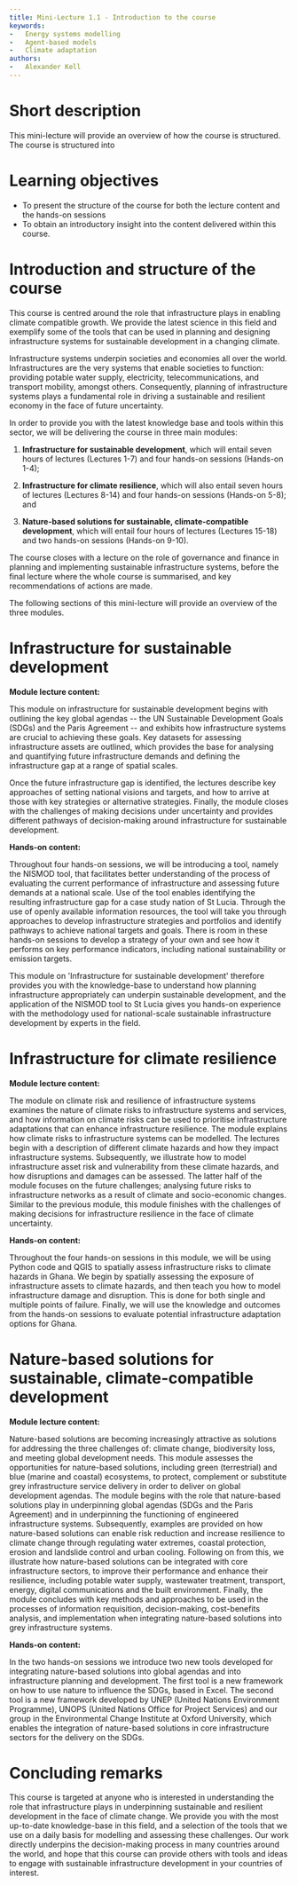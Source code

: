 ```yaml
---
title: Mini-Lecture 1.1 - Introduction to the course
keywords:
-   Energy systems modelling
-   Agent-based models
-   Climate adaptation
authors:
-   Alexander Kell
---
```


# Short description

This mini-lecture will provide an overview of how the course is structured. The course is structured into 

# Learning objectives

-   To present the structure of the course for both the lecture content
    and the hands-on sessions
-   To obtain an introductory insight into the content delivered within
    this course.

# Introduction and structure of the course

This course is centred around the role that infrastructure plays in
enabling climate compatible growth. We provide the latest science in
this field and exemplify some of the tools that can be used in planning
and designing infrastructure systems for sustainable development in a
changing climate.

Infrastructure systems underpin societies and economies all over the
world. Infrastructures are the very systems that enable societies to
function: providing potable water supply, electricity,
telecommunications, and transport mobility, amongst others.
Consequently, planning of infrastructure systems plays a fundamental
role in driving a sustainable and resilient economy in the face of
future uncertainty.

In order to provide you with the latest knowledge base and tools within
this sector, we will be delivering the course in three main modules:

1.  **Infrastructure for sustainable development**, which will entail
    seven hours of lectures (Lectures 1-7) and four hands-on sessions
    (Hands-on 1-4);

2.  **Infrastructure for climate resilience**, which will also entail
    seven hours of lectures (Lectures 8-14) and four hands-on sessions
    (Hands-on 5-8); and

3.  **Nature-based solutions for sustainable, climate-compatible development**,
    which will entail four hours of lectures (Lectures
    15-18) and two hands-on sessions (Hands-on 9-10).

The course closes with a lecture on the role of governance and finance
in planning and implementing sustainable infrastructure systems, before
the final lecture where the whole course is summarised, and key
recommendations of actions are made.

The following sections of this mini-lecture will provide an overview of
the three modules.

# Infrastructure for sustainable development

**Module lecture content:**

This module on infrastructure for sustainable development begins with
outlining the key global agendas -- the UN Sustainable Development Goals
(SDGs) and the Paris Agreement -- and exhibits how infrastructure
systems are crucial to achieving these goals. Key datasets for assessing
infrastructure assets are outlined, which provides the base for
analysing and quantifying future infrastructure demands and defining the
infrastructure gap at a range of spatial scales.

Once the future infrastructure gap is identified, the lectures describe
key approaches of setting national visions and targets, and how to
arrive at those with key strategies or alternative strategies. Finally,
the module closes with the challenges of making decisions under
uncertainty and provides different pathways of decision-making around
infrastructure for sustainable development.

**Hands-on content:**

Throughout four hands-on sessions, we will be introducing a tool, namely
the NISMOD tool, that facilitates better understanding of the process of
evaluating the current performance of infrastructure and assessing
future demands at a national scale. Use of the tool enables identifying
the resulting infrastructure gap for a case study nation of St Lucia.
Through the use of openly available information resources, the tool will
take you through approaches to develop infrastructure strategies and
portfolios and identify pathways to achieve national targets and goals.
There is room in these hands-on sessions to develop a strategy of your
own and see how it performs on key performance indicators, including
national sustainability or emission targets.

This module on 'Infrastructure for sustainable development' therefore
provides you with the knowledge-base to understand how planning
infrastructure appropriately can underpin sustainable development, and
the application of the NISMOD tool to St Lucia gives you hands-on
experience with the methodology used for national-scale sustainable
infrastructure development by experts in the field.

# Infrastructure for climate resilience

**Module lecture content:**

The module on climate risk and resilience of infrastructure systems
examines the nature of climate risks to infrastructure systems and
services, and how information on climate risks can be used to prioritise
infrastructure adaptations that can enhance infrastructure resilience.
The module explains how climate risks to infrastructure systems can be
modelled. The lectures begin with a description of different climate
hazards and how they impact infrastructure systems. Subsequently, we
illustrate how to model infrastructure asset risk and vulnerability from
these climate hazards, and how disruptions and damages can be assessed.
The latter half of the module focuses on the future challenges;
analysing future risks to infrastructure networks as a result of climate
and socio-economic changes. Similar to the previous module, this module
finishes with the challenges of making decisions for infrastructure
resilience in the face of climate uncertainty.

**Hands-on content:**

Throughout the four hands-on sessions in this module, we will be using
Python code and QGIS to spatially assess infrastructure risks to climate
hazards in Ghana. We begin by spatially assessing the exposure of
infrastructure assets to climate hazards, and then teach you how to
model infrastructure damage and disruption. This is done for both single
and multiple points of failure. Finally, we will use the knowledge and
outcomes from the hands-on sessions to evaluate potential infrastructure
adaptation options for Ghana.

# Nature-based solutions for sustainable, climate-compatible development

**Module lecture content:**

Nature-based solutions are becoming increasingly attractive as solutions
for addressing the three challenges of: climate change, biodiversity
loss, and meeting global development needs. This module assesses the
opportunities for nature-based solutions, including green (terrestrial)
and blue (marine and coastal) ecosystems, to protect, complement or
substitute grey infrastructure service delivery in order to deliver on
global development agendas. The module begins with the role that
nature-based solutions play in underpinning global agendas (SDGs and the
Paris Agreement) and in underpinning the functioning of engineered
infrastructure systems. Subsequently, examples are provided on how
nature-based solutions can enable risk reduction and increase resilience
to climate change through regulating water extremes, coastal protection,
erosion and landslide control and urban cooling. Following on from this,
we illustrate how nature-based solutions can be integrated with core
infrastructure sectors, to improve their performance and enhance their
resilience, including potable water supply, wastewater treatment,
transport, energy, digital communications and the built environment.
Finally, the module concludes with key methods and approaches to be used
in the processes of information requisition, decision-making,
cost-benefits analysis, and implementation when integrating nature-based
solutions into grey infrastructure systems.

**Hands-on content:**

In the two hands-on sessions we introduce two new tools developed for
integrating nature-based solutions into global agendas and into
infrastructure planning and development. The first tool is a new
framework on how to use nature to influence the SDGs, based in Excel.
The second tool is a new framework developed by UNEP (United Nations
Environment Programme), UNOPS (United Nations Office for Project
Services) and our group in the Environmental Change Institute at Oxford
University, which enables the integration of nature-based solutions in
core infrastructure sectors for the delivery on the SDGs.

# Concluding remarks

This course is targeted at anyone who is interested in understanding the
role that infrastructure plays in underpinning sustainable and resilient
development in the face of climate change. We provide you with the most
up-to-date knowledge-base in this field, and a selection of the tools
that we use on a daily basis for modelling and assessing these
challenges. Our work directly underpins the decision-making process in
many countries around the world, and hope that this course can provide
others with tools and ideas to engage with sustainable infrastructure
development in your countries of interest.
